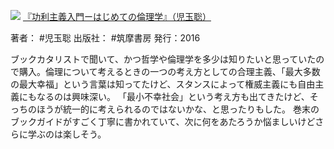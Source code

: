 ![](https://gyazo.com/379886cd2ed844bc32a1823544add948.jpg)
[『功利主義入門ーはじめての倫理学』（児玉聡）](https://amzn.to/4g8caBk)

著者： #児玉聡 
出版社： #筑摩書房 
発行：2016

ブックカタリストで聞いて、かつ哲学や倫理学を多少は知りたいと思っていたので購入。倫理について考えるときの一つの考え方としての合理主義、「最大多数の最大幸福」という言葉は知ってたけど、スタンスによって権威主義にも自由主義にもなるのは興味深い。
「最小不幸社会」という考え方も出てきたけど、そっちのほうが統一的に考えられるのではないかな、と思ったりもした。
巻末のブックガイドがすごく丁寧に書かれていて、次に何をあたろうか悩ましいけどさらに学ぶのは楽しそう。